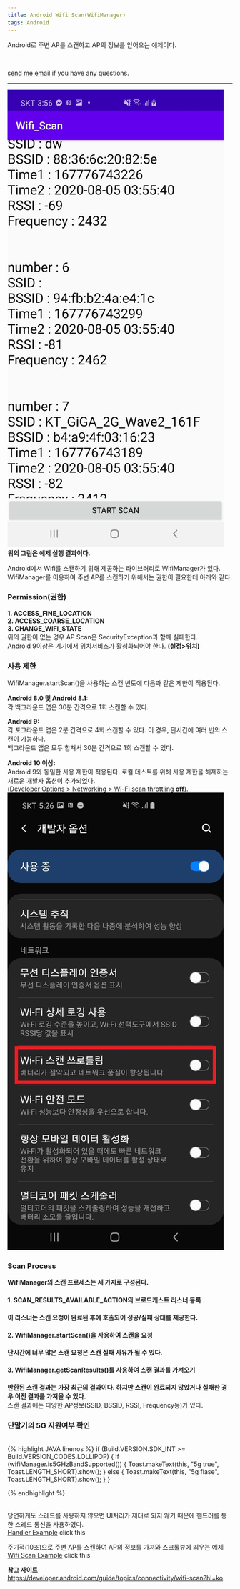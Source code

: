 ```yaml
---
title: Android Wifi Scan(WifiManager)
tags: Android
---
```


Android로 주변 AP를 스캔하고 AP의 정보를 얻어오는 예제이다.  

<br />

 [send me email](mailto:jewel7492@gmail.com) if you have any questions.

<!--more-->

---

![그림1](/assets/Android/WifiScan/1.jpg)  
**위의 그림은 예제 실행 결과이다.**  

Android에서 Wifi를 스캔하기 위해 제공하는 라이브러리로 WifiManager가 있다.  
WifiManager를 이용하여 주변 AP를 스캔하기 위해서는 권한이 필요한데 아래와 같다.  

### Permission(권한)  

**1. ACCESS_FINE_LOCATION**  
**2. ACCESS_COARSE_LOCATION**  
**3. CHANGE_WIFI_STATE**   
위의 권한이 없는 경우 AP Scan은 SecurityException과 함께 실패한다.  
Android 9이상은 기기에서 위치서비스가 활성화되어야 한다. **(설정>위치)**  

### 사용 제한  

WifiManager.startScan()을 사용하는 스캔 빈도에 다음과 같은 제한이 적용된다.  

**Android 8.0 및 Android 8.1:**  
각 백그라운드 앱은 30분 간격으로 1회 스캔할 수 있다.  

**Android 9:**  
각 포그라운드 앱은 2분 간격으로 4회 스캔할 수 있다. 이 경우, 단시간에 여러 번의 스캔이 가능하다.  
백그라운드 앱은 모두 합쳐서 30분 간격으로 1회 스캔할 수 있다.  

**Android 10 이상:**  
Android 9와 동일한 사용 제한이 적용된다. 로컬 테스트를 위해 사용 제한을 해제하는 새로운 개발자 옵션이 추가되었다.  
(Developer Options > Networking > Wi-Fi scan throttling **off**).  
![그림2](/assets/Android/WifiScan/2.jpg)  

### Scan Process  

**WifiManager의 스캔 프로세스는 세 가지로 구성된다.**  

#### 1. SCAN_RESULTS_AVAILABLE_ACTION의 브로드캐스트 리스너 등록  
**이 리스너는 스캔 요청이 완료된 후에 호출되어 성공/실패 상태를 제공한다.**  

#### 2. WifiManager.startScan()을 사용하여 스캔을 요청  
**단시간에 너무 많은 스캔 요청은 스캔 실패 사유가 될 수 있다.**  

#### 3. WifiManager.getScanResults()를 사용하여 스캔 결과를 가져오기  
**반환된 스캔 결과는 가장 최근의 결과이다. 하지만 스캔이 완료되지 않았거나 실패한 경우 이전 결과를 가져올 수 있다.**  
스캔 결과에는 다양한 AP정보(SSID, BSSID, RSSI, Frequency등)가 있다.  

### 단말기의 5G 지원여부 확인  
<br />
{% highlight JAVA linenos %}  
if (Build.VERSION.SDK_INT >= Build.VERSION_CODES.LOLLIPOP) {
    if (wifiManager.is5GHzBandSupported()) {
        Toast.makeText(this, "5g true", Toast.LENGTH_SHORT).show();
    } else {
        Toast.makeText(this, "5g flase", Toast.LENGTH_SHORT).show();
    }
}

{% endhighlight %}  
<br />

당연하게도 스레드를 사용하지 않으면 UI처리가 제대로 되지 않기 때문에 핸드러를 통한 스레드 통신을 사용하였다.  
[Handler Example](https://github.com/limjunho/Android/tree/master/Handler_thread_ex) click this  

주기적(10초)으로 주변 AP를 스캔하여 AP의 정보를 가져와 스크롤뷰에 띄우는 예제  
[Wifi Scan Example](https://github.com/limjunho/Android/tree/master/Wifi_Scan_ex) click this  

**참고 사이트**  
https://developer.android.com/guide/topics/connectivity/wifi-scan?hl=ko  